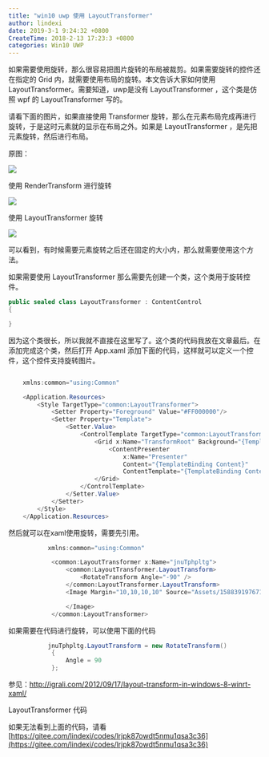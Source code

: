 ```yaml
---
title: "win10 uwp 使用 LayoutTransformer"
author: lindexi
date: 2019-3-1 9:24:32 +0800
CreateTime: 2018-2-13 17:23:3 +0800
categories: Win10 UWP
---
```


如果需要使用旋转，那么很容易把图片旋转的布局被裁剪。如果需要旋转的控件还在指定的 Grid 内，就需要使用布局的旋转。本文告诉大家如何使用 LayoutTransformer。需要知道，uwp是没有 LayoutTransformer ，这个类是仿照 wpf 的 LayoutTransformer 写的。

<!--more-->



请看下面的图片，如果直接使用 Transformer 旋转，那么在元素布局完成再进行旋转，于是这时元素就的显示在布局之外。如果是 LayoutTransformer ，是先把元素旋转，然后进行布局。

原图：

![](http://image.acmx.xyz/34fdad35-5dfe-a75b-2b4b-8c5e313038e2%2F201711521149.jpg)

使用 RenderTransform 进行旋转

![](http://image.acmx.xyz/34fdad35-5dfe-a75b-2b4b-8c5e313038e2%2F201711521312.jpg)

使用 LayoutTransformer 旋转

![](http://image.acmx.xyz/34fdad35-5dfe-a75b-2b4b-8c5e313038e2%2F2017115205320.jpg)

可以看到，有时候需要元素旋转之后还在固定的大小内，那么就需要使用这个方法。

如果需要使用 LayoutTransformer 那么需要先创建一个类，这个类用于旋转控件。

```csharp
public sealed class LayoutTransformer : ContentControl
{

}
```

因为这个类很长，所以我就不直接在这里写了。这个类的代码我放在文章最后。在添加完成这个类，然后打开 App.xaml 添加下面的代码，这样就可以定义一个控件，这个控件支持旋转图片。

```csharp

    xmlns:common="using:Common"

    <Application.Resources>
        <Style TargetType="common:LayoutTransformer">
            <Setter Property="Foreground" Value="#FF000000"/>
            <Setter Property="Template">
                <Setter.Value>
                    <ControlTemplate TargetType="common:LayoutTransformer">
                        <Grid x:Name="TransformRoot" Background="{TemplateBinding Background}">
                            <ContentPresenter
                                x:Name="Presenter"
                                Content="{TemplateBinding Content}"
                                ContentTemplate="{TemplateBinding ContentTemplate}"/>
                        </Grid>
                    </ControlTemplate>
                </Setter.Value>
            </Setter>
        </Style>
    </Application.Resources>
```

然后就可以在xaml使用旋转，需要先引用。

```csharp
           xmlns:common="using:Common"

            <common:LayoutTransformer x:Name="jnuTphpltg">
                <common:LayoutTransformer.LayoutTransform>
                    <RotateTransform Angle="-90" />
                </common:LayoutTransformer.LayoutTransform>
                <Image Margin="10,10,10,10" Source="Assets/158839197671.jpg" RenderTransformOrigin="0.5,0.5">

                </Image>
            </common:LayoutTransformer>

```

如果需要在代码进行旋转，可以使用下面的代码

```csharp
		   jnuTphpltg.LayoutTransform = new RotateTransform()
            {
                Angle = 90
            };
```		



参见：http://igrali.com/2012/09/17/layout-transform-in-windows-8-winrt-xaml/

LayoutTransformer 代码

<script src="https://gist.github.com/lindexi/5e71b24447a36f383493dce0858dd55a.js"></script>

如果无法看到上面的代码，请看[https://gitee.com/lindexi/codes/lrjpk87owdt5nmu1qsa3c36](https://gitee.com/lindexi/codes/lrjpk87owdt5nmu1qsa3c36)

